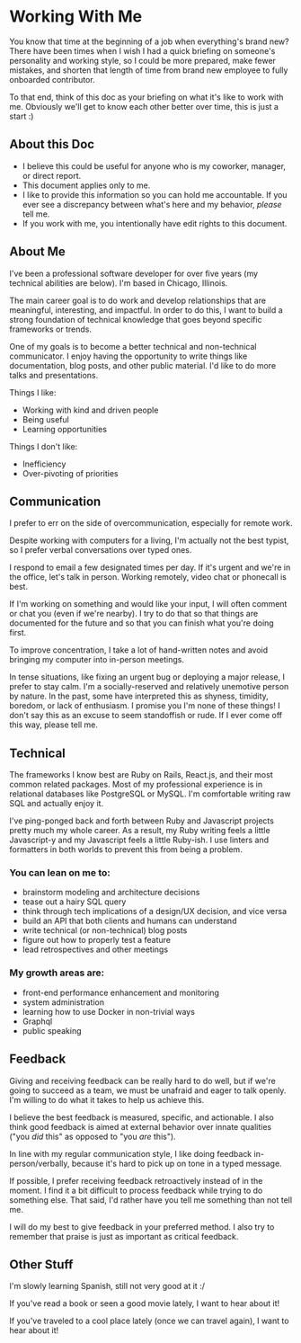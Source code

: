 # Working With Me

You know that time at the beginning of a job when everything's brand new? There have been times when I wish I had a quick briefing on someone's personality and working style, so I could be more prepared, make fewer mistakes, and shorten that length of time from brand new employee to fully onboarded contributor.

To that end, think of this doc as your briefing on what it's like to work with me. Obviously we'll get to know each other better over time, this is just a start :)

## About this Doc
- I believe this could be useful for anyone who is my coworker, manager, or direct report.
- This document applies only to me.
- I like to provide this information so you can hold me accountable. If you ever see a discrepancy between what's here and my behavior, _please_ tell me.
- If you work with me, you intentionally have edit rights to this document.

## About Me

I've been a professional software developer for over five years (my technical abilities are below). I'm based in Chicago, Illinois.

The main career goal is to do work and develop relationships that are meaningful, interesting, and impactful. In order to do this, I want to build a strong foundation of technical knowledge that goes beyond specific frameworks or trends.

One of my goals is to become a better technical and non-technical communicator. I enjoy having the opportunity to write things like documentation, blog posts, and other public material. I'd like to do more talks and presentations.

Things I like:
- Working with kind and driven people
- Being useful
- Learning opportunities

Things I don't like:
- Inefficiency
- Over-pivoting of priorities

## Communication

I prefer to err on the side of overcommunication, especially for remote work.

Despite working with computers for a living, I'm actually not the best typist, so I prefer verbal conversations over typed ones.

I respond to email a few designated times per day. If it's urgent and we're in the office, let's talk in person. Working remotely, video chat or phonecall is best.

If I'm working on something and would like your input, I will often comment or chat you (even if we're nearby). I try to do that so that things are documented for the future and so that you can finish what you're doing first.

To improve concentration, I take a lot of hand-written notes and avoid bringing my computer into in-person meetings.

In tense situations, like fixing an urgent bug or deploying a major release, I prefer to stay calm. I'm a socially-reserved and relatively unemotive person by nature. In the past, some have interpreted this as shyness, timidity, boredom, or lack of enthusiasm. I promise you I'm none of these things! I don't say this as an excuse to seem standoffish or rude. If I ever come off this way, please tell me.

## Technical

The frameworks I know best are Ruby on Rails, React.js, and their most common related packages. Most of my professional experience is in relational databases like PostgreSQL or MySQL. I'm comfortable writing raw SQL and actually enjoy it.

I've ping-ponged back and forth between Ruby and Javascript projects pretty much my whole career. As a result, my Ruby writing feels a little Javascript-y and my Javascript feels a little Ruby-ish. I use linters and formatters in both worlds to prevent this from being a problem.

### You can lean on me to:
- brainstorm modeling and architecture decisions
- tease out a hairy SQL query
- think through tech implications of a design/UX decision, and vice versa
- build an API that both clients and humans can understand
- write technical (or non-technical) blog posts
- figure out how to properly test a feature
- lead retrospectives and other meetings

### My growth areas are:
- front-end performance enhancement and monitoring
- system administration
- learning how to use Docker in non-trivial ways
- Graphql
- public speaking

## Feedback

Giving and receiving feedback can be really hard to do well, but if we're going to succeed as a team, we must be unafraid and eager to talk openly. I'm willing to do what it takes to help us achieve this.

I believe the best feedback is measured, specific, and actionable. I also think good feedback is aimed at external behavior over innate qualities ("you _did_ this" as opposed to "you _are_ this").

In line with my regular communication style, I like doing feedback in-person/verbally, because it's hard to pick up on tone in a typed message.

If possible, I prefer receiving feedback retroactively instead of in the moment. I find it a bit difficult to process feedback while trying to do something else. That said, I'd rather have you tell me something than not tell me.

I will do my best to give feedback in your preferred method. I also try to remember that praise is just as important as critical feedback.

## Other Stuff

I'm slowly learning Spanish, still not very good at it :/

If you've read a book or seen a good movie lately, I want to hear about it!

If you've traveled to a cool place lately (once we can travel again), I want to hear about it!
